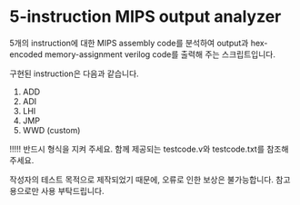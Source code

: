 # 5-instruction MIPS output analyzer

5개의 instruction에 대한 MIPS assembly code를 분석하여 output과 hex-encoded memory-assignment verilog code를 출력해 주는 스크립트입니다. 

구현된 instruction은 다음과 같습니다. 

1. ADD
2. ADI
3. LHI
4. JMP
5. WWD (custom)

!!!!! 반드시 형식을 지켜 주세요. 함께 제공되는 testcode.v와 testcode.txt를 참조해 주세요. 

작성자의 테스트 목적으로 제작되었기 때문에, 오류로 인한 보상은 불가능합니다. 참고용으로만 사용 부탁드립니다.

